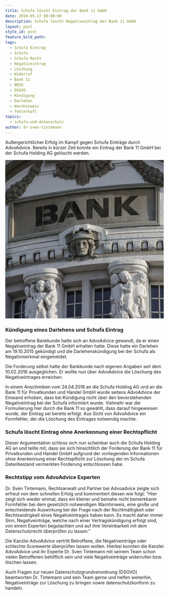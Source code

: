 ```yaml
---
title: Schufa löscht Eintrag der Bank 11 GmbH
date: 2018-05-17 00:00:00
description: Schufa löscht Negativeintrag der Bank 11 GmbH
layout: post
style_id: post
feature_bild_path:
tags:
  - Schufa Eintrag
  - Schufa
  - Schufa Recht
  - Negativeintrag
  - Löschung
  - Widerruf
  - Bank 11
  - BDSG
  - DSGVO
  - Kündigung
  - Darlehen
  - Warnhinweis
  - fehlerhaft
topics:
  - schufa-und-datenschutz
author: dr-sven-tintemann
---
```


Au&szlig;ergerichtlicher Erfolg im Kampf gegen Schufa Eintr&auml;ge durch AdvoAdvice. Bereits in k&uuml;rzer Zeit konnte ein Eintrag der Bank 11 GmbH bei der Schufa Holding AG gel&ouml;scht werden.

![Bank - Bild von Pixabay](/uploads/bank-2907728-640-1.jpg "Bankgebäude - Außenansicht")

### K&uuml;ndigung eines Darlehens und Schufa Eintrag

Der betroffene Bankkunde hatte sich an AdvoAdvice gewandt, da er einen Negativeintrag der Bank 11 GmbH erhalten hatte. Diese hatte ein Darlehen am 19.10.2015 gek&uuml;ndigt und die Darlehensk&uuml;ndigung bei der Schufa als Negativmerkmal eingemeldet.

Die Forderung selbst hatte der Bankkunde nach eigenen Angaben seit dem 10.02.2016 ausgeglichen. Er wollte nun &uuml;ber AdvoAdvice die L&ouml;schung des Negativeintrages erreichen.

In einem Anschreiben vom 24.04.2018 an die Schufa Holding AG und an die Bank 11 f&uuml;r Privatkunden und Handel GmbH wurde seitens AdvoAdvice der Einwand erhoben, dass bei K&uuml;ndigung nicht &uuml;ber den bevorstehenden Negativeintrag bei der Schufa informiert wurde. Vielmehr war die Formulierung hier durch die Bank 11 so gew&auml;hlt, dass darauf hingewiesen wurde, der Eintrag sei bereits erfolgt. Aus Sicht von AdvoAdvice ein Formfehler, der die L&ouml;schung des Eintrages notwendig machte.

### Schufa l&ouml;scht Eintrag ohne Anerkennung einer Rechtspflicht

Dieser Argumentation schloss sich nun scheinbar auch die Schufa Holding AG an und teilte mit, dass sie sich hinsichtlich der Forderung der Bank 11 f&uuml;r Privatkunden und Handel GmbH aufgrund der vorliegenden Informationen ohne Anerkennung einer Rechtspflicht zur L&ouml;schung der im Schufa Datenbestand vermerkten Forderung entschlossen habe.

### Rechtstipp vom AdvoAdvice Experten

Dr. Sven Tintemann, Rechtsanwalt und Partner bei Advoadvice zeigte sich erfreut von dem schnellen Erfolg und kommentiert diesen wie folgt: "Hier zeigt sich wieder einmal, dass ein kleiner und beinahe nicht bemerkbarer Formfehler bei dem gesetzlich notwendigen Warnhinweis, eine gro&szlig;e und entscheidende Auswirkung bei der Frage nach der Rechtm&auml;&szlig;igkeit oder Rechtswidrigkeit eines Negativeintrages haben kann. Es macht daher immer Sinn, Negativeintr&auml;ge, welche nach einer Vertragsk&uuml;ndigung erfolgt sind, von einem Experten begutachten und auf ihre Vereinbarkeit mit dem Datenschutzrecht &uuml;berpr&uuml;fen zu lassen."

Die Kanzlei AdvoAdvice vertritt Betroffene, die Negativeintr&auml;ge oder schlechte Scorewerte &uuml;berpr&uuml;fen lassen wollen. Hierbei konnten die Kanzlei AdvoAdvice und ihr Experte Dr. Sven Tintemann mit seinem Team schon vielen Betroffenen behilflich sein und viele Negativeintr&auml;ge widerrufen bzw. l&ouml;schen lassen.

Auch Fragen zur neuen Datenschutzgrundverordnung (DSGVO) beantworten Dr. Tintemann und sein Team gerne und helfen weiterhin, Negativeintr&auml;ge zur L&ouml;schung zu bringen sowie datenschutzkonform zu handeln.

&nbsp;

&nbsp;